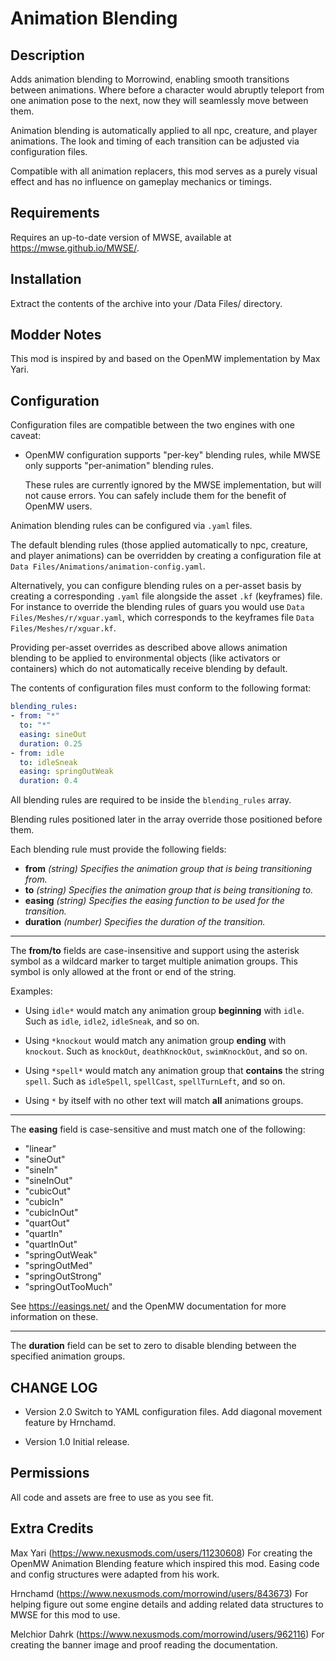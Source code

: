 # Animation Blending

## Description

Adds animation blending to Morrowind, enabling smooth transitions between animations. Where before a character would abruptly teleport from one animation pose to the next, now they will seamlessly move between them.

Animation blending is automatically applied to all npc, creature, and player animations. The look and timing of each transition can be adjusted via configuration files.

Compatible with all animation replacers, this mod serves as a purely visual effect and has no influence on gameplay mechanics or timings.

## Requirements

Requires an up-to-date version of MWSE, available at <https://mwse.github.io/MWSE/>.

## Installation

Extract the contents of the archive into your /Data Files/ directory.

## Modder Notes

This mod is inspired by and based on the OpenMW implementation by Max Yari.

## Configuration

Configuration files are compatible between the two engines with one caveat:

* OpenMW configuration supports "per-key" blending rules, while MWSE only supports "per-animation" blending rules.

    These rules are currently ignored by the MWSE implementation, but will not cause errors. You can safely include them for the benefit of OpenMW users.

Animation blending rules can be configured via `.yaml` files. 

The default blending rules (those applied automatically to npc, creature, and player animations) can be overridden by creating a configuration file at `Data Files/Animations/animation-config.yaml`.

Alternatively, you can configure blending rules on a per-asset basis by creating a corresponding `.yaml` file alongside the asset `.kf` (keyframes) file. For instance to override the blending rules of guars you would use `Data Files/Meshes/r/xguar.yaml`, which corresponds to the keyframes file `Data Files/Meshes/r/xguar.kf`. 

Providing per-asset overrides as described above allows animation blending to be applied to environmental objects (like activators or containers) which do not automatically receive blending by default.

The contents of configuration files must conform to the following format:

```yaml
blending_rules:
- from: "*"
  to: "*"
  easing: sineOut
  duration: 0.25
- from: idle
  to: idleSneak
  easing: springOutWeak
  duration: 0.4
```

All blending rules are required to be inside the `blending_rules` array. 

Blending rules positioned later in the array override those positioned before them.

Each blending rule must provide the following fields:

- **from** *(string) Specifies the animation group that is being transitioning from.*
- **to** *(string) Specifies the animation group that is being transitioning to.*
- **easing** *(string) Specifies the easing function to be used for the transition.*
- **duration** *(number) Specifies the duration of the transition.*

---

The **from/to** fields are case-insensitive and support using the asterisk symbol as a wildcard marker to target multiple animation groups. This symbol is only allowed at the front or end of the string.

Examples:

- Using `idle*` would match any animation group **beginning** with `idle`. Such as `idle`, `idle2`, `idleSneak`, and so on.

- Using `*knockout` would match any animation group **ending** with `knockout`. Such as `knockOut`, `deathKnockOut`, `swimKnockOut`, and so on.

- Using `*spell*` would match any animation group that **contains** the string `spell`. Such as `idleSpell`,  `spellCast`, `spellTurnLeft`, and so on.

- Using `*` by itself with no other text will match **all** animations groups.

---

The **easing** field is case-sensitive and must match one of the following:

* "linear"
* "sineOut"
* "sineIn"
* "sineInOut"
* "cubicOut"
* "cubicIn"
* "cubicInOut"
* "quartOut"
* "quartIn"
* "quartInOut"
* "springOutWeak"
* "springOutMed"
* "springOutStrong"
* "springOutTooMuch"

See <https://easings.net/> and the OpenMW documentation for more information on these.

---

The **duration** field can be set to zero to disable blending between the specified animation groups.

## CHANGE LOG

- Version 2.0
     Switch to YAML configuration files.
     Add diagonal movement feature by Hrnchamd.

- Version 1.0
     Initial release.

## Permissions

All code and assets are free to use as you see fit.

## Extra Credits

Max Yari (https://www.nexusmods.com/users/11230608)
For creating the OpenMW Animation Blending feature which inspired this mod. Easing code and config structures were adapted from his work.

Hrnchamd (https://www.nexusmods.com/morrowind/users/843673)
For helping figure out some engine details and adding related data structures to MWSE for this mod to use.

Melchior Dahrk (https://www.nexusmods.com/morrowind/users/962116)
For creating the banner image and proof reading the documentation. 
